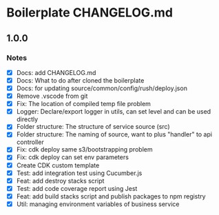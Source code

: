 # Boilerplate CHANGELOG.md

## 1.0.0

### Notes

- [X] Docs: add CHANGELOG.md
- [X] Docs: What to do after cloned the boilerplate
- [X] Docs: for updating source/common/config/rush/deploy.json
- [X] Remove .vscode from git
- [X] Fix: The location of compiled temp file problem
- [X] Logger: Declare/export logger in utils, can set level and can be used directly
- [X] Folder structure: The structure of service source (src)
- [X] Folder structure: The naming of source, want to plus "handler" to api controller
- [X] Fix: cdk deploy same s3/bootstrapping problem
- [X] Fix: cdk deploy can set env parameters
- [X] Create CDK custom template
- [X] Test: add integration test using Cucumber.js
- [X] Feat: add destroy stacks script
- [X] Test: add code coverage report using Jest
- [X] Feat: add build stacks script and publish packages to npm registry
- [X] Util: managing environment variables of business service
